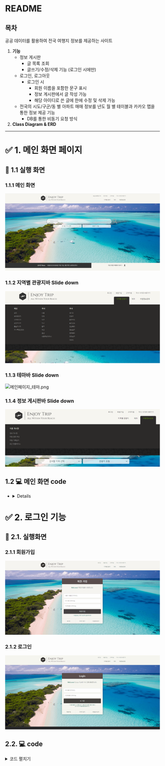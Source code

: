 # README

## 목차

공공 데이터를 활용하여 전국 여행지 정보를 제공하는 사이트

1. **기능**
    - 정보 게시판
        - 글 목록 조회
        - 글쓰기/수정/삭제 기능 (로그인 시에만)
    - 로그인, 로그아웃
        - 로그인 시
            - 회원 이름을 포함한 문구 표시
            - 정보 게시판에서 글 작성 가능
            - 해당 아이디로 쓴 글에 한에 수정 및 삭제 가능
    - 전국의 시도/구군/동 별 아파트 매매 정보를 년도 월 별 테이블과 카카오 맵을 통한 정보 제공 기능
        - DB를 통한 비동기 요청 방식
2. **Class Diagram & ERD**

---

# ✅ 1. 메인 화면 페이지

## 👀 1.1 실행 화면

### 1.1.1 메인 화면

![메인1.png](README%204ad9456f389843ad81d58f4ddc44157a/%25EB%25A9%2594%25EC%259D%25B81.png)

### 1.1.2 지역별 관광지바 Slide down

![메인페이지_지역별관광지.png](README%204ad9456f389843ad81d58f4ddc44157a/%25EB%25A9%2594%25EC%259D%25B8%25ED%258E%2598%25EC%259D%25B4%25EC%25A7%2580_%25EC%25A7%2580%25EC%2597%25AD%25EB%25B3%2584%25EA%25B4%2580%25EA%25B4%2591%25EC%25A7%2580.png)

### 1.1.3 테마바 Slide down

![메인페이지_테마.png](README%204ad9456f389843ad81d58f4ddc44157a/%25EB%25A9%2594%25EC%259D%25B8%25ED%258E%2598%25EC%259D%25B4%25EC%25A7%2580_%25ED%2585%258C%25EB%25A7%2588.png)

### 1.1.4 정보 게시판바 Slide down

![메인페이지_게시판.png](README%204ad9456f389843ad81d58f4ddc44157a/%25EB%25A9%2594%25EC%259D%25B8%25ED%258E%2598%25EC%259D%25B4%25EC%25A7%2580_%25EA%25B2%258C%25EC%258B%259C%25ED%258C%2590.png)

## 1.2 💻 메인 화면 code

- <details>
  public class AttractionDaoImpl implements AttractionDao {
    
    ```
    static private AttractionDao attractionDao = new AttractionDaoImpl();
        static private DBUtil dbUtil = DBUtil.getInstance();
    
        private AttractionDaoImpl() {}
    
        public static AttractionDao getAttractionDao() {
            return attractionDao;
        }
    
        @Override
        public List<AttractionInfoDto> attractionList(AttractionInfoDto conditionDto) throws SQLException {
            List<AttractionInfoDto> list = new ArrayList<AttractionInfoDto>();
    
            String sql = "select *\r\n" +
                    "from attraction_info\r\n" +
                    "where content_type_id = ? and sido_code = ?;";
    
            Connection conn = null;
            PreparedStatement pstmt = null;
            ResultSet rs = null;
            try {
                conn = dbUtil.getConnection();
    
                pstmt = conn.prepareStatement(sql);
                pstmt.setInt(1, conditionDto.getContentTypeId());
                pstmt.setInt(2, conditionDto.getSidoCode());
                rs = pstmt.executeQuery();
    
                while(rs.next()) {
                    int contentId = rs.getInt("content_id");
                    int contentTypeId = rs.getInt("content_type_id");
                    String title = rs.getString("title");
                    String addr1 = rs.getString("addr1");
                    String addr2 = rs.getString("addr2");
                    String zipcode = rs.getString("zipcode");
                    String tel = rs.getString("tel");
                    String firstImage = rs.getString("first_image");
                    String firstImage2 = rs.getString("first_image2");
                    int readcount = rs.getInt("readcount");
                    int sidoCode = rs.getInt("sido_code");
                    int gugunCode = rs.getInt("gugun_code");
                    double latitude = rs.getDouble("latitude");
                    double longitude = rs.getDouble("longitude");
                    String mlevel = rs.getString("mlevel");
    
                    AttractionInfoDto attractionInfoDto = new AttractionInfoDto(contentId, contentTypeId, title, addr1, addr2, zipcode, tel, firstImage, firstImage2, readcount, sidoCode, gugunCode, latitude, longitude, mlevel);
                    list.add(attractionInfoDto);
                }
            } finally {
                dbUtil.close(rs, pstmt, conn);
            }
    
            return list;
        }
    
        @Override
        public List<AttractionInfoDto> searchByTitle(String titleInput, int sidoCodeInput) throws SQLException {
            List<AttractionInfoDto> list = new ArrayList<AttractionInfoDto>();
    
            String sql = "select *\r\n" +
                    "from attraction_info\r\n" +
                    "where title like ? and sido_code = ?;";
    
            Connection conn = null;
            PreparedStatement pstmt = null;
            ResultSet rs = null;
            try {
                conn = dbUtil.getConnection();
    
                pstmt = conn.prepareStatement(sql);
                pstmt.setString(1, "%"+titleInput+"%");
                pstmt.setInt(2, sidoCodeInput);
                rs = pstmt.executeQuery();
    
                while(rs.next()) {
                    int contentId = rs.getInt("content_id");
                    int contentTypeId = rs.getInt("content_type_id");
                    String title = rs.getString("title");
                    String addr1 = rs.getString("addr1");
                    String addr2 = rs.getString("addr2");
                    String zipcode = rs.getString("zipcode");
                    String tel = rs.getString("tel");
                    String firstImage = rs.getString("first_image");
                    String firstImage2 = rs.getString("first_image2");
                    int readcount = rs.getInt("readcount");
                    int sidoCode = rs.getInt("sido_code");
                    int gugunCode = rs.getInt("gugun_code");
                    double latitude = rs.getDouble("latitude");
                    double longitude = rs.getDouble("longitude");
                    String mlevel = rs.getString("mlevel");
    
                    AttractionInfoDto attractionInfoDto = new AttractionInfoDto(contentId, contentTypeId, title, addr1, addr2, zipcode, tel, firstImage, firstImage2, readcount, sidoCode, gugunCode, latitude, longitude, mlevel);
                    list.add(attractionInfoDto);
                }
            } finally {
                dbUtil.close(rs, pstmt, conn);
            }
    
            return list;
        }
    
    }
    ```
  </details>
    
    
    

# ✅ 2. 로그인 기능

## 👀 2.1. 실행화면

### 2.1.1 회원가입

![Animation2.gif](README%204ad9456f389843ad81d58f4ddc44157a/Animation2.gif)

### 2.1.2 로그인

![Animation3.gif](README%204ad9456f389843ad81d58f4ddc44157a/Animation3.gif)

## 2.2. 💻 code

<details>
<summary>코드 펼치기</summary>

  Memeber DB에 접근하기 위한 Dto  
---
    
    public class MemberDto {
	private String userId;
	private String userName;
	private String userPassword;
		
	public MemberDto() {
		super();
	}
	public String getUserId() {
		return userId;
	}
	public void setUserId(String userId) {
		this.userId = userId;
	}
	
	public String getUserName() {
		return userName;
	}
	public void setUserName(String userName) {
		this.userName = userName;
	}
	public String getUserPassword() {
		return userPassword;
	}
	public void setUserPassword(String userPassword) {
		this.userPassword = userPassword;
	}
	@Override
	public String toString() {
		return "MemberDto [userId=" + userId + ", user_name=" + userName + ", userPassword=" + userPassword + "]";
	}
    
---    
    
    실질적인 로직처를 하는 Dao
    
    public class BoardDaoImpl implements BoardDao {
	private DBUtil dbUtil=DBUtil.getInstance();
	
	@Override
	public List<BoardDto> selectAll() throws SQLException {
		List<BoardDto> list=new ArrayList<>();
		String sql="select * from board;";
		
		Connection conn=null;
		PreparedStatement pstmt=null;
		ResultSet rs=null;
		
		try {
			conn=dbUtil.getConnection();
			pstmt=conn.prepareStatement(sql);
			rs=pstmt.executeQuery();
			
			while(rs.next()) {
				BoardDto boardDto=new BoardDto();
				boardDto.setArticleNo(rs.getInt("article_no"));
				boardDto.setUserId(rs.getString("user_id"));
				boardDto.setSubject(rs.getString("subject"));
				boardDto.setContent(rs.getString("content"));
				boardDto.setRegisterTime(rs.getString("register_time"));
				
				list.add(boardDto);
			}
			
			return list;
		} finally {
			dbUtil.close(conn,pstmt,rs);
		}
		
	}

	@Override
	public BoardDto selectByArticleNo(int articleNo) throws SQLException {
		BoardDto boardDto=new BoardDto();
		String sql="select * from board where article_no=?;";
		
		Connection conn=null;
		PreparedStatement pstmt=null;
		ResultSet rs=null;
		
		try {
			conn=dbUtil.getConnection();
			pstmt=conn.prepareStatement(sql);
			pstmt.setInt(1, articleNo);
			rs=pstmt.executeQuery();
			
			if(rs.next()) {
				boardDto.setArticleNo(rs.getInt("article_no"));
				boardDto.setUserId(rs.getString("user_id"));
				boardDto.setSubject(rs.getString("subject"));
				boardDto.setContent(rs.getString("content"));
				boardDto.setRegisterTime(rs.getString("register_time"));
				
				return boardDto;
			}
			
			return null;
		} finally {
			dbUtil.close(conn,pstmt,rs);
		}
	}

	@Override
	public void deleteByArticleNo(int articleNo) throws SQLException {
		
		String sql="delete from board where article_no=?;";
		
		Connection conn=null;
		PreparedStatement pstmt=null;
		
		try {
			conn=dbUtil.getConnection();
			pstmt=conn.prepareStatement(sql);
			pstmt.setInt(1, articleNo);
			
			int cnt= pstmt.executeUpdate();
			
			
		} finally {
			dbUtil.close(conn,pstmt);
		}
		
	}

	@Override
	public void regist(BoardDto boardDto) throws SQLException {
		String sql="insert into board (user_id, subject, content)\r\n" + 
				"value(?, ?, ?);";
		
		Connection conn=null;
		PreparedStatement pstmt=null;
		
		try {
			conn=dbUtil.getConnection();
			pstmt=conn.prepareStatement(sql);
			pstmt.setString(1, boardDto.getUserId());
			pstmt.setString(2, boardDto.getSubject() );
			pstmt.setString(3, boardDto.getContent());
			
			int cnt= pstmt.executeUpdate();
			
			
		} finally {
			dbUtil.close(conn,pstmt);
		}
	}

	@Override
	public void modify(BoardDto boardDto) throws SQLException {
		String sql="update board\r\n" + 
				"set subject=?, content=?\r\n" + 
				"where user_id=?;";
		
		Connection conn=null;
		PreparedStatement pstmt=null;
		
		try {
			conn=dbUtil.getConnection();
			pstmt=conn.prepareStatement(sql);
			pstmt.setString(1, boardDto.getSubject());
			pstmt.setString(2, boardDto.getContent());
			pstmt.setString(3, boardDto.getUserId());
			
			int cnt= pstmt.executeUpdate();
			
			
		} finally {
			dbUtil.close(conn,pstmt);
		}	
	}
}

    </details>
    

# ✅ 3. 게시판 관리

## 👀 3.1. 실행화면

### 3.1.1. 게시판 이동

![Animation4.gif](README%204ad9456f389843ad81d58f4ddc44157a/Animation4.gif)

### 3.1.2. 글 목록

![게시판.png](README%204ad9456f389843ad81d58f4ddc44157a/%25EA%25B2%258C%25EC%258B%259C%25ED%258C%2590.png)

### 3.1.3. 글 쓰기 (초기화 기능 포함)

![Animation5.gif](README%204ad9456f389843ad81d58f4ddc44157a/Animation5.gif)

### 3.1.4. 글 보기

![게시판글.png](README%204ad9456f389843ad81d58f4ddc44157a/%25EA%25B2%258C%25EC%258B%259C%25ED%258C%2590%25EA%25B8%2580.png)

### 3.1.5. 글 수정

![Animation6.gif](README%204ad9456f389843ad81d58f4ddc44157a/Animation6.gif)

### 3.1.6. 글 삭제

## 3.2.  code

- 코드 펼치기
    
    public class BoardDaoImpl implements BoardDao {
    
    ```
    private static BoardDao boardDao = new BoardDaoImpl();
        private static DBUtil dbUtil = DBUtil.getInstance();
    
        private BoardDaoImpl() {}
    
        public static BoardDao getBoardDao() {
            return boardDao;
        }
    
        @Override
        public int registerArticle(BoardDto boardDto) throws SQLException {
            Connection conn = null;
            PreparedStatement pstmt = null;
    
            String sql = "insert into board (user_id, subject, content, register_time)\n" +
                    "values (?, ?, ?, sysdate());";
    
            try {
                conn = dbUtil.getConnection();
    
                pstmt = conn.prepareStatement(sql);
                pstmt.setString(1, boardDto.getUserId() );
                pstmt.setString(2, boardDto.getSubject() );
                pstmt.setString(3, boardDto.getContent() );
    
                return pstmt.executeUpdate();
            } finally {
                dbUtil.close(pstmt, conn);
            }
        }
    
        @Override
        public List<BoardDto> searchListAll() throws SQLException {
            List<BoardDto> list = new ArrayList<BoardDto>();
    
            String sql = "select *\n" +
                    "from board\n" +
                    "order by article_no;";
    
            Connection conn = null;
            PreparedStatement pstmt = null;
            ResultSet rs = null;
            try {
                conn = dbUtil.getConnection();
    
                pstmt = conn.prepareStatement(sql);
                rs = pstmt.executeQuery();
    
                while(rs.next()) {
                    int articleNo = rs.getInt("article_no");
                    String userId = rs.getString("user_id");
                    String subject = rs.getString("subject");
                    String content = rs.getString("content");
                    int hit = rs.getInt("hit");
                    String registerTime = rs.getString("register_time");
    
                    BoardDto boardDto = new BoardDto(articleNo, userId, subject, content, hit, registerTime);
                    list.add(boardDto);
                }
            } finally {
                dbUtil.close(rs, pstmt, conn);
            }
    
            return list;
        }
    
        @Override
        public List<BoardDto> searchListBySubject(String subjectName) throws SQLException {
            List<BoardDto> list = new ArrayList<BoardDto>();
    
            String sql = "select *\n" +
                    "from board\n" +
                    "where subject like ?;";
    
            Connection conn = null;
            PreparedStatement pstmt = null;
            ResultSet rs = null;
            try {
                conn = dbUtil.getConnection();
    
                pstmt = conn.prepareStatement(sql);
                pstmt.setString(1, "%"+subjectName+"%");
                rs = pstmt.executeQuery();
    
                while(rs.next()) {
                    int articleNo = rs.getInt("article_no");
                    String userId = rs.getString("user_id");
                    String subject = rs.getString("subject");
                    String content = rs.getString("content");
                    int hit = rs.getInt("hit");
                    String registerTime = rs.getString("register_time");
    
                    BoardDto boardDto = new BoardDto(articleNo, userId, subject, content, hit, registerTime);
                    list.add(boardDto);
                }
            } finally {
                dbUtil.close(rs, pstmt, conn);
            }
    
            return list;
        }
    
        @Override
        public BoardDto viewArticle(int no) throws SQLException {
            BoardDto boardDto = null;
    
            String selectSql = "select *\n" +
                    "from board\n" +
                    "where article_no = ?;";
            String hitCountSql = "update board\r\n" +
                    "set hit=?\r\n" +
                    "where article_no=?;";  // 조회수 1 증가시키는 쿼리
    
            Connection conn = null;
            PreparedStatement pstmt = null;
            ResultSet rs = null;
            try {
                conn = dbUtil.getConnection();
    
                pstmt = conn.prepareStatement(selectSql);
                pstmt.setInt(1, no);
                rs = pstmt.executeQuery();
    
                while(rs.next()) {
                    int articleNo = rs.getInt("article_no");
                    String subject = rs.getString("subject");
                    String content = rs.getString("content");
                    String userId = rs.getString("user_id");
                    int hit = rs.getInt("hit");
                    String registerTime = rs.getString("register_time");
    
                    boardDto = new BoardDto(articleNo, subject, content, userId, hit, registerTime);
    
                    // 조회수 증가
                    pstmt = conn.prepareStatement(hitCountSql);
                    pstmt.setInt(1,  hit+1);
                    pstmt.setInt(2, articleNo);
                    pstmt.executeUpdate();
                }
            } finally {
                dbUtil.close(rs, pstmt, conn);
            }
    
            return boardDto;
        }
    
        @Override
        public int modifyArticle(BoardDto boardDto) throws SQLException {
            String sql = "update board\n" +
                    "set subject=?, content=?\n" +
                    "where article_no=?;";
    
            Connection conn = null;
            PreparedStatement pstmt = null;
            ResultSet rs = null;
            try {
                conn = dbUtil.getConnection();
    
                pstmt = conn.prepareStatement(sql);
                pstmt.setString(1, boardDto.getSubject());
                pstmt.setString(2, boardDto.getContent());
                pstmt.setInt(3, boardDto.getArticleNo());
                return pstmt.executeUpdate();
            } finally {
                dbUtil.close(rs, pstmt, conn);
            }
        }
    
        @Override
        public int deleteArticle(int no) throws SQLException {
            String sql = "delete from board\n" +
                    "where article_no=?;";
    
            Connection conn = null;
            PreparedStatement pstmt = null;
            ResultSet rs = null;
            try {
                conn = dbUtil.getConnection();
    
                pstmt = conn.prepareStatement(sql);
                pstmt.setInt(1, no);
                return pstmt.executeUpdate();
            } finally {
                dbUtil.close(rs, pstmt, conn);
            }
        }
    }
    ```
    

# ✅ 4. 지역별 관광지 찾기

### 👀 4.1. 실행화면

### 4.1.1 지역별 관광지 검색

![attraction.gif](README%204ad9456f389843ad81d58f4ddc44157a/attraction.gif)

### 4.1.2 지역별 관광지 검색(지도 활용)

![attraction2.gif](README%204ad9456f389843ad81d58f4ddc44157a/attraction2.gif)

## 4.2.  code

- 코드 펼치기

## Class Diagram

# 🧾 ERD

![ERD_enjoytrip.png](README%204ad9456f389843ad81d58f4ddc44157a/ERD_enjoytrip.png)
